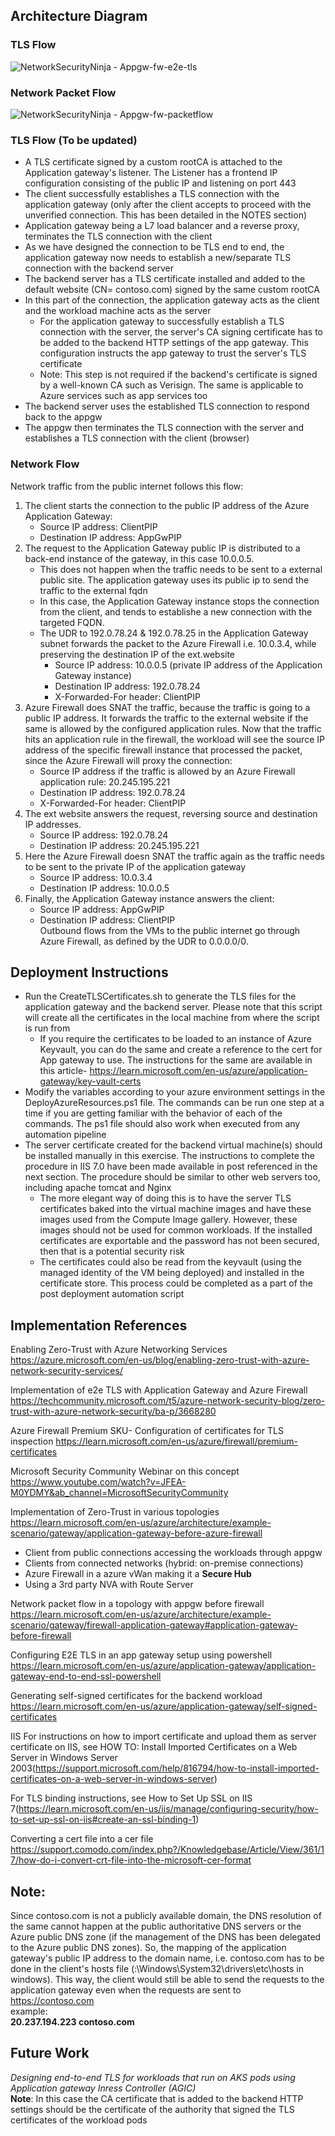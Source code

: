 ## Architecture Diagram
### TLS Flow
![NetworkSecurityNinja - Appgw-fw-e2e-tls](https://user-images.githubusercontent.com/13979783/210385376-310f8728-2d47-477e-8061-2badeb09ea96.png)

### Network Packet Flow
![NetworkSecurityNinja - Appgw-fw-packetflow](https://user-images.githubusercontent.com/13979783/210385277-a8e62633-13aa-416e-a68d-90d3c09efec2.png)


### TLS Flow (To be updated)
- A TLS certificate signed by a custom rootCA is attached to the Application gateway's listener. The Listener has a frontend IP configuration consisting of the public IP and listening on port 443
- The client successfully establishes a TLS connection with the application gateway (only after the client accepts to proceed with the unverified connection. This has been detailed in the NOTES section)
- Application gateway being a L7 load balancer and a reverse proxy, terminates the TLS connection with the client
- As we have designed the connection to be TLS end to end, the application gateway now needs to establish a new/separate TLS connection with the backend server
- The backend server has a TLS certificate installed and added to the default website (CN= contoso.com) signed by the same custom rootCA 
- In this part of the connection, the application gateway acts as the client and the workload machine acts as the server
  - For the application gateway to successfully establish a TLS connection with the server, the server's CA signing certificate has to be added to the backend HTTP settings of the app gateway. This configuration instructs the app gateway to trust the server's TLS certificate
  - Note: This step is not required if the backend's certificate is signed by a well-known CA such as Verisign. The same is applicable to Azure services such as app services too
- The backend server uses the established TLS connection to respond back to the appgw
- The appgw then terminates the TLS connection with the server and establishes a TLS connection with the client (browser)

### Network Flow
Network traffic from the public internet follows this flow:

1. The client starts the connection to the public IP address of the Azure Application Gateway:
   - Source IP address: ClientPIP
   - Destination IP address: AppGwPIP
2. The request to the Application Gateway public IP is distributed to a back-end instance of the gateway, in this case 10.0.0.5.
   - This does not happen when the traffic needs to be sent to a external public site. The application gateway uses its public ip to send the traffic to the external fqdn
   - In this case, the Application Gateway instance stops the connection from the client, and tends to establishe a new connection with the targeted FQDN.
   - The UDR to 192.0.78.24 & 192.0.78.25 in the Application Gateway subnet forwards the packet to the Azure Firewall i.e. 10.0.3.4, while preserving the destination IP of the ext.website
     - Source IP address: 10.0.0.5 (private IP address of the Application Gateway instance)
     - Destination IP address: 192.0.78.24
     - X-Forwarded-For header: ClientPIP
3. Azure Firewall does SNAT the traffic, because the traffic is going to a public IP address. It forwards the traffic to the external website if the same is allowed by the configured application rules. Now that the traffic hits an application rule in the firewall, the workload will see the source IP address of the specific firewall instance that processed the packet, since the Azure Firewall will proxy the connection:
   - Source IP address if the traffic is allowed by an Azure Firewall application rule: 20.245.195.221
   - Destination IP address: 192.0.78.24
   - X-Forwarded-For header: ClientPIP
4. The ext website answers the request, reversing source and destination IP addresses.
   - Source IP address: 192.0.78.24
   - Destination IP address: 20.245.195.221
5. Here the Azure Firewall doesn SNAT the traffic again as the traffic needs to be sent to the private IP of the application gateway
   - Source IP address: 10.0.3.4
   - Destination IP address: 10.0.0.5
6. Finally, the Application Gateway instance answers the client:
   - Source IP address: AppGwPIP
   - Destination IP address: ClientPIP  
Outbound flows from the VMs to the public internet go through Azure Firewall, as defined by the UDR to 0.0.0.0/0. 

## Deployment Instructions
- Run the CreateTLSCertificates.sh to generate the TLS files for the application gateway and the backend server. Please note that this script will create all the certificates in the local machine from where the script is run from
  - If you require the certificates to be loaded to an instance of Azure Keyvault, you can do the same and create a reference to the cert for App gateway to use. The instructions for the same are available in this article- https://learn.microsoft.com/en-us/azure/application-gateway/key-vault-certs
- Modify the variables according to your azure environment settings in the DeployAzureResources.ps1 file. The commands can be run one step at a time if you are getting familiar with the behavior of each of the commands. The ps1 file should also work when executed from any automation pipeline
- The server certificate created for the backend virtual machine(s) should be installed manually in this exercise. The instructions to complete the procedure in IIS 7.0 have been made available in post referenced in the next section. The procedure should be similar to other web servers too, including apache tomcat and Nginx
  - The more elegant way of doing this is to have the server TLS certificates baked into the virtual machine images and have these images used from the Compute Image gallery. However, these images should not be used for common workloads. If the installed certificates are exportable and the password has not been secured, then that is a potential security risk
  - The certificates could also be read from the keyvault (using the managed identity of the VM being deployed) and installed in the certificate store. This process could be completed as a part of the post deployment automation script

## Implementation References

Enabling Zero-Trust with Azure Networking Services
https://azure.microsoft.com/en-us/blog/enabling-zero-trust-with-azure-network-security-services/

Implementation of e2e TLS with Application Gateway and Azure Firewall
https://techcommunity.microsoft.com/t5/azure-network-security-blog/zero-trust-with-azure-network-security/ba-p/3668280

Azure Firewall Premium SKU- Configuration of certificates for TLS inspection
https://learn.microsoft.com/en-us/azure/firewall/premium-certificates

Microsoft Security Community Webinar on this concept
https://www.youtube.com/watch?v=JFEA-M0YDMY&ab_channel=MicrosoftSecurityCommunity

Implementation of Zero-Trust in various topologies
https://learn.microsoft.com/en-us/azure/architecture/example-scenario/gateway/application-gateway-before-azure-firewall  
- Client from public connections accessing the workloads through appgw
- Clients from connected networks (hybrid: on-premise connections)
- Azure Firewall in a azure vWan making it a **Secure Hub** 
- Using a 3rd party NVA with Route Server

Network packet flow in a topology with appgw before firewall
https://learn.microsoft.com/en-us/azure/architecture/example-scenario/gateway/firewall-application-gateway#application-gateway-before-firewall

Configuring E2E TLS in an app gateway setup using powershell
https://learn.microsoft.com/en-us/azure/application-gateway/application-gateway-end-to-end-ssl-powershell

Generating self-signed certificates for the backend workload
https://learn.microsoft.com/en-us/azure/application-gateway/self-signed-certificates

IIS
For instructions on how to import certificate and upload them as server certificate on IIS, see HOW TO: Install Imported Certificates on a Web Server in Windows Server 2003(https://support.microsoft.com/help/816794/how-to-install-imported-certificates-on-a-web-server-in-windows-server)

For TLS binding instructions, see How to Set Up SSL on IIS 7(https://learn.microsoft.com/en-us/iis/manage/configuring-security/how-to-set-up-ssl-on-iis#create-an-ssl-binding-1)

Converting a cert file into a cer file
https://support.comodo.com/index.php?/Knowledgebase/Article/View/361/17/how-do-i-convert-crt-file-into-the-microsoft-cer-format

## Note:
Since contoso.com is not a publicly available domain, the DNS resolution of the same cannot happen at the public authoritative DNS servers or the Azure public DNS zone (if the management of the DNS has been delegated to the Azure public DNS zones). So, the mapping of the application gateway's public IP address to the domain name, i.e. contoso.com has to be done in the client's hosts file (<sysdrive>:\Windows\System32\drivers\etc\hosts in windows). This way, the client would still be able to send the requests to the application gateway even when the requests are sent to https://contoso.com  
example:  
**20.237.194.223 contoso.com**  
  
## Future Work
*Designing end-to-end TLS for workloads that run on AKS pods using Application gateway Inress Controller (AGIC)*  
**Note**: In this case the CA certificate that is added to the backend HTTP settings should be the certificate of the authority that signed the TLS certificates of the workload pods 
